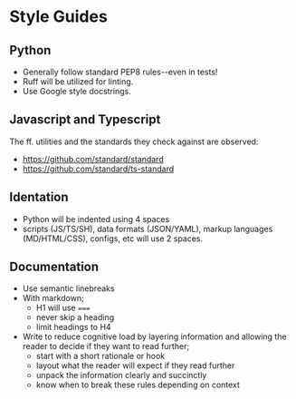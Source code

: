 Style Guides
===

## Python

- Generally follow standard PEP8 rules--even in tests!
- Ruff will be utilized for linting.
- Use Google style docstrings.


## Javascript and Typescript

The ff. utilities and the standards they check against are observed:

- https://github.com/standard/standard
- https://github.com/standard/ts-standard

## Identation

- Python will be indented using 4 spaces
- scripts (JS/TS/SH), data formats (JSON/YAML), markup languages (MD/HTML/CSS), configs, etc
  will use 2 spaces.

## Documentation

- Use semantic linebreaks
- With markdown;
  - H1 will use `===`
  - never skip a heading
  - limit headings to H4
- Write to reduce cognitive load by layering information
  and allowing the reader to decide if they want to read further;
  - start with a short rationale or hook
  - layout what the reader will expect if they read further
  - unpack the information clearly and succinctly
  - know when to break these rules depending on context
